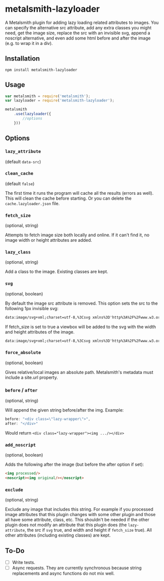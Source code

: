 # metalsmith-lazyloader
A Metalsmith plugin for adding lazy loading related attributes to images. You can specify the alternative src attribute, add any extra classes you might need, get the image size, replace the src with an invisible svg, append a noscript alternative, and even add some html before and after the image (e.g. to wrap it in a div).

## Installation

```
npm install metalsmith-lazyloader
```

## Usage

```javascript
var metalsmith = require('metalsmith');
var lazyloader = require('metalsmith-lazyloader');

metalsmith
    .use(lazyloader({
        //options
    }))
```

## Options


### `lazy_attribute`
(default `data-src`)

### `clean_cache`
(default `false`)

The first time it runs the program will cache all the results (errors as well). This will clean the cache before starting. Or you can delete the `cache.lazyloader.json` file.


### `fetch_size`
(optional, string)

Attempts to fetch image size both locally and online. If it can't find it, no image width or height attributes are added.

### `lazy_class`
(optional, string)

Add a class to the image. Existing classes are kept.

### `svg`
(optional, boolean)

By default the image src attribute is removed. This option sets the src to the following 1px invisible svg:
```html
data:image/svg+xml;charset=utf-8,%3Csvg xmlns%3D'http%3A%2F%2Fwww.w3.org%2F2000%2Fsvg' %2F%3E
```
If fetch_size is set to true a viewbox will be added to the svg with the width and height attributes of the image.

```html
data:image/svg+xml;charset=utf-8,%3Csvg xmlns%3D'http%3A%2F%2Fwww.w3.org%2F2000%2Fsvg' viewBox%3D'0 0 WIDTH HEIGHT' %2F%3E
```

### `force_absolute`
(optional, boolean)

Gives relative/local images an absolute path. Metalsmith's metadata must include a site.url property. 

### `before` / `after`
(optional, string)

Will append the given string before/after the img. Example:

```javascript
before: "<div class=\"lazy-wrapper\">",
after: "</div>"
```
Would return `<div class="lazy-wrapper"><img .../></div>`

### `add_noscript`
(optional, boolean)

Adds the following after the image (but before the after option if set):
```html
<img processed/>
<noscript><img original/></noscript>
```

### `exclude`
(optional, string)

Exclude any image that includes this string. For example if you processed image attributes that this plugin changes with some other plugin and those all have some attribute, class, etc. This shouldn't be needed if the other plugin does not modify an attribute that this plugin does (the `lazy-attribute`, the src if `svg` true, and width and height if `fetch_size` true). All other attributes (including existing classes) are kept.

## To-Do

- [ ] Write tests.
- [ ] Async requests. They are currently synchronous because string replacements and async functions do not mix well.
